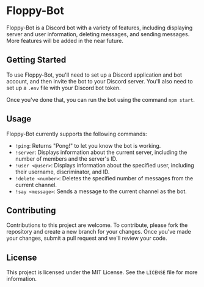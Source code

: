 # Floppy-Bot

Floppy-Bot is a Discord bot with a variety of features, including displaying server and user information, deleting messages, and sending messages. More features will be added in the near future.

## Getting Started

To use Floppy-Bot, you'll need to set up a Discord application and bot account, and then invite the bot to your Discord server. You'll also need to set up a `.env` file with your Discord bot token.

Once you've done that, you can run the bot using the command `npm start`.

## Usage

Floppy-Bot currently supports the following commands:

- `!ping`: Returns "Pong!" to let you know the bot is working.
- `!server`: Displays information about the current server, including the number of members and the server's ID.
- `!user <@user>`: Displays information about the specified user, including their username, discriminator, and ID.
- `!delete <number>`: Deletes the specified number of messages from the current channel.
- `!say <message>`: Sends a message to the current channel as the bot.

## Contributing

Contributions to this project are welcome. To contribute, please fork the repository and create a new branch for your changes. Once you've made your changes, submit a pull request and we'll review your code.

## License

This project is licensed under the MIT License. See the `LICENSE` file for more information.
